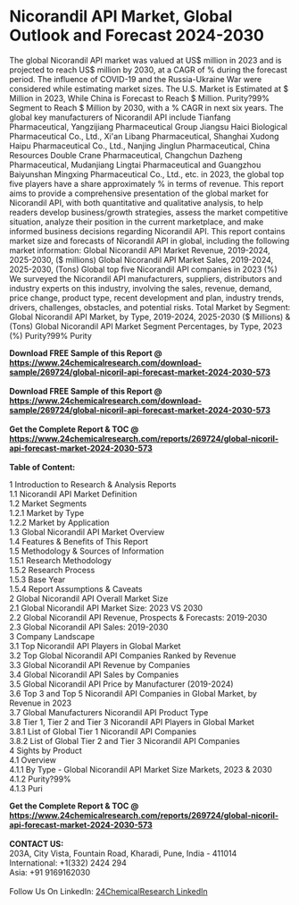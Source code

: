 <h1>Nicorandil API Market, Global Outlook and Forecast 2024-2030</h1><p>The global Nicorandil API market was valued at US$ million in 2023 and is projected to reach US$ million by 2030, at a CAGR of % during the forecast period. The influence of COVID-19 and the Russia-Ukraine War were considered while estimating market sizes.
The U.S. Market is Estimated at $ Million in 2023, While China is Forecast to Reach $ Million.
Purity?99% Segment to Reach $ Million by 2030, with a % CAGR in next six years.
The global key manufacturers of Nicorandil API include Tianfang Pharmaceutical, Yangzijiang Pharmaceutical Group Jiangsu Haici Biological Pharmaceutical Co., Ltd., Xi'an Libang Pharmaceutical, Shanghai Xudong Haipu Pharmaceutical Co., Ltd., Nanjing Jinglun Pharmaceutical, China Resources Double Crane Pharmaceutical, Changchun Dazheng Pharmaceutical, Mudanjiang Lingtai Pharmaceutical and Guangzhou Baiyunshan Mingxing Pharmaceutical Co., Ltd., etc. in 2023, the global top five players have a share approximately % in terms of revenue.
This report aims to provide a comprehensive presentation of the global market for Nicorandil API, with both quantitative and qualitative analysis, to help readers develop business/growth strategies, assess the market competitive situation, analyze their position in the current marketplace, and make informed business decisions regarding Nicorandil API. This report contains market size and forecasts of Nicorandil API in global, including the following market information:
Global Nicorandil API Market Revenue, 2019-2024, 2025-2030, ($ millions)
Global Nicorandil API Market Sales, 2019-2024, 2025-2030, (Tons)
Global top five Nicorandil API companies in 2023 (%)
We surveyed the Nicorandil API manufacturers, suppliers, distributors and industry experts on this industry, involving the sales, revenue, demand, price change, product type, recent development and plan, industry trends, drivers, challenges, obstacles, and potential risks.
Total Market by Segment:
Global Nicorandil API Market, by Type, 2019-2024, 2025-2030 ($ Millions) &amp; (Tons)
Global Nicorandil API Market Segment Percentages, by Type, 2023 (%)
    Purity?99%
    Purity</p><div><b>Download FREE Sample of this Report @ 
            <a href="https://www.24chemicalresearch.com/download-sample/269724/global-nicoril-api-forecast-market-2024-2030-573">
            https://www.24chemicalresearch.com/download-sample/269724/global-nicoril-api-forecast-market-2024-2030-573</a></b></div><br><div><b>Download FREE Sample of this Report @ 
            <a href="https://www.24chemicalresearch.com/download-sample/269724/global-nicoril-api-forecast-market-2024-2030-573">
            https://www.24chemicalresearch.com/download-sample/269724/global-nicoril-api-forecast-market-2024-2030-573</a></b></div><br><div><b>Get the Complete Report & TOC @ 
            <a href="https://www.24chemicalresearch.com/reports/269724/global-nicoril-api-forecast-market-2024-2030-573">
            https://www.24chemicalresearch.com/reports/269724/global-nicoril-api-forecast-market-2024-2030-573</a></b></div><br>
            <b>Table of Content:</b><p>1 Introduction to Research & Analysis Reports<br />
    1.1 Nicorandil API Market Definition<br />
    1.2 Market Segments<br />
        1.2.1 Market by Type<br />
        1.2.2 Market by Application<br />
    1.3 Global Nicorandil API Market Overview<br />
    1.4 Features & Benefits of This Report<br />
    1.5 Methodology & Sources of Information<br />
        1.5.1 Research Methodology<br />
        1.5.2 Research Process<br />
        1.5.3 Base Year<br />
        1.5.4 Report Assumptions & Caveats<br />
2 Global Nicorandil API Overall Market Size<br />
    2.1 Global Nicorandil API Market Size: 2023 VS 2030<br />
    2.2 Global Nicorandil API Revenue, Prospects & Forecasts: 2019-2030<br />
    2.3 Global Nicorandil API Sales: 2019-2030<br />
3 Company Landscape<br />
    3.1 Top Nicorandil API Players in Global Market<br />
    3.2 Top Global Nicorandil API Companies Ranked by Revenue<br />
    3.3 Global Nicorandil API Revenue by Companies<br />
    3.4 Global Nicorandil API Sales by Companies<br />
    3.5 Global Nicorandil API Price by Manufacturer (2019-2024)<br />
    3.6 Top 3 and Top 5 Nicorandil API Companies in Global Market, by Revenue in 2023<br />
    3.7 Global Manufacturers Nicorandil API Product Type<br />
    3.8 Tier 1, Tier 2 and Tier 3 Nicorandil API Players in Global Market<br />
        3.8.1 List of Global Tier 1 Nicorandil API Companies<br />
        3.8.2 List of Global Tier 2 and Tier 3 Nicorandil API Companies<br />
4 Sights by Product<br />
    4.1 Overview<br />
        4.1.1 By Type - Global Nicorandil API Market Size Markets, 2023 & 2030<br />
        4.1.2 Purity?99%<br />
        4.1.3 Puri</p><div><b>Get the Complete Report & TOC @ 
            <a href="https://www.24chemicalresearch.com/reports/269724/global-nicoril-api-forecast-market-2024-2030-573">
            https://www.24chemicalresearch.com/reports/269724/global-nicoril-api-forecast-market-2024-2030-573</a></b></div><br><b>CONTACT US:</b><br>
            203A, City Vista, Fountain Road, Kharadi, Pune, India - 411014<br>
            International: +1(332) 2424 294<br>
            Asia: +91 9169162030 <br><br>
            Follow Us On LinkedIn: <a href="https://www.linkedin.com/company/24chemicalresearch/">24ChemicalResearch LinkedIn</a>